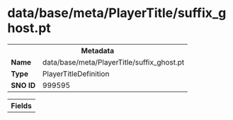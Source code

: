 <h1>data/base/meta/PlayerTitle/suffix_ghost.pt</h1><table><tr><th colspan="100%">Metadata</th></tr><tr><td><b>Name</b></td><td>data/base/meta/PlayerTitle/suffix_ghost.pt</td></tr><tr><td><b>Type</b></td><td>PlayerTitleDefinition</td></tr><tr><td><b>SNO ID</b></td><td>999595</td></tr></table>

<table><tr><th colspan="100%">Fields</th></tr></table>

